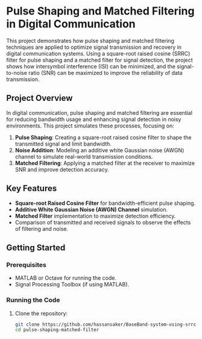 # Pulse Shaping and Matched Filtering in Digital Communication

This project demonstrates how pulse shaping and matched filtering techniques are applied to optimize signal transmission and recovery in digital communication systems. Using a square-root raised cosine (SRRC) filter for pulse shaping and a matched filter for signal detection, the project shows how intersymbol interference (ISI) can be minimized, and the signal-to-noise ratio (SNR) can be maximized to improve the reliability of data transmission.

## Project Overview

In digital communication, pulse shaping and matched filtering are essential for reducing bandwidth usage and enhancing signal detection in noisy environments. This project simulates these processes, focusing on:

1. **Pulse Shaping**: Creating a square-root raised cosine filter to shape the transmitted signal and limit bandwidth.
2. **Noise Addition**: Modeling an additive white Gaussian noise (AWGN) channel to simulate real-world transmission conditions.
3. **Matched Filtering**: Applying a matched filter at the receiver to maximize SNR and improve detection accuracy.

## Key Features

- **Square-root Raised Cosine Filter** for bandwidth-efficient pulse shaping.
- **Additive White Gaussian Noise (AWGN) Channel** simulation.
- **Matched Filter** implementation to maximize detection efficiency.
- Comparison of transmitted and received signals to observe the effects of filtering and noise.

## Getting Started

### Prerequisites

- MATLAB or Octave for running the code.
- Signal Processing Toolbox (if using MATLAB).



### Running the Code

1. Clone the repository:
   ```bash
   git clone https://github.com/hassansaker/BaseBand-system-using-srrc.git
   cd pulse-shaping-matched-filter
